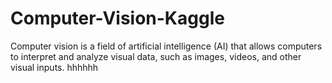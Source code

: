 # Computer-Vision-Kaggle
Computer vision is a field of artificial intelligence (AI) that allows computers to interpret and analyze visual data, such as images, videos, and other visual inputs. 
hhhhhh
